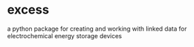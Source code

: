 # excess
a python package for creating and working with linked data for electrochemical energy storage devices
